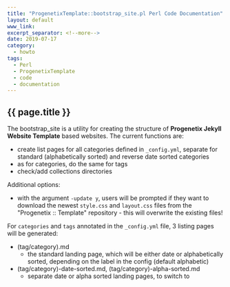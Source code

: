 ```yaml
---
title: "ProgenetixTemplate::bootstrap_site.pl Perl Code Documentation"
layout: default
www_link: 
excerpt_separator: <!--more-->
date: 2019-07-17
category:
  - howto
tags:
  - Perl
  - ProgenetixTemplate
  - code
  - documentation
---
```


## {{ page.title }}

<!--more-->


The bootstrap_site is a utility for creating the structure of __Progenetix 
Jekyll Website Template__ based websites. The current functions are:

* create list pages for all categories defined in `_config.yml`, separate for
standard (alphabetically sorted) and reverse date sorted categories
* as for categories, do the same for tags
* check/add collections directories

Additional options:

* with the argument `-update y`, users will be prompted if they want to download
the newest `style.css` and `layout.css` files from the "Progenetix :: Template"
repository - this will overwrite the existing files!

For `categories` and `tags` annotated in the `_config.yml` file, 3 listing pages
will be generated:

* (tag/category).md
    - the standard landing page, which will be either date or alphabetically
    sorted, depending on the label in the config (default alphabetic)
* (tag/category)-date-sorted.md, (tag/category)-alpha-sorted.md
    - separate date or alpha sorted landing pages, to switch to


